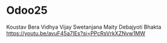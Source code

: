 # Odoo25
Koustav Bera
Vidhya Vijay
Swetanjana Maity
Debajyoti Bhakta
https://youtu.be/avuF45a7IEs?si=PPcRsVrkXZNyw1MW 
